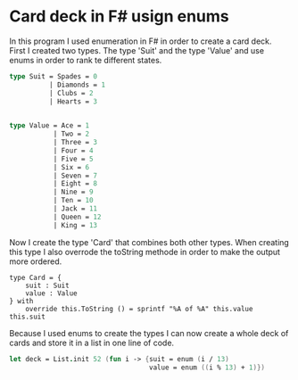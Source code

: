 # Card deck in F# usign enums

In this program I used enumeration in F# in order to create a card deck.  
First I created two types. The type 'Suit' and the type 'Value' and use enums in order to rank te different states.

```fsharp
type Suit = Spades = 0
          | Diamonds = 1
          | Clubs = 2
          | Hearts = 3
  

type Value = Ace = 1
           | Two = 2
           | Three = 3 
           | Four = 4
           | Five = 5
           | Six = 6
           | Seven = 7
           | Eight = 8
           | Nine = 9
           | Ten = 10
           | Jack = 11
           | Queen = 12
           | King = 13
```

Now I create the type 'Card' that combines both other types. 
When creating this type I also overrode the toString methode in order to make the output more ordered.

```sharp
type Card = {
    suit : Suit
    value : Value   
} with  
    override this.ToString () = sprintf "%A of %A" this.value this.suit
```

Because I used enums to create the types I can now create a whole deck of cards and store it in a list in one line of code.

```fsharp
let deck = List.init 52 (fun i -> {suit = enum (i / 13) 
                                   value = enum ((i % 13) + 1)})
```
